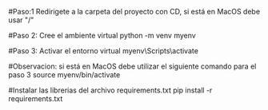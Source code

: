 #Paso:1 Redirigete a la carpeta del proyecto con CD, si está en MacOS debe usar "/"
 
#Paso 2: Cree el ambiente virtual
python -m venv myenv

#Paso 3: Activar el entorno virtual
myenv\Scripts\activate

#Observacion: si está en MacOS debe utilizar el siguiente comando para el paso 3
source myenv/bin/activate

#Instalar las librerias del archivo requirements.txt
pip install -r requirements.txt

